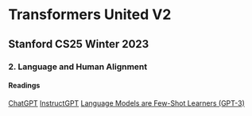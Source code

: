# Transformers United V2
## Stanford CS25 Winter 2023
### 2. Language and Human Alignment

#### Readings
[ChatGPT](https://openai.com/blog/chatgpt)
[InstructGPT](https://openai.com/research/instruction-following)
[Language Models are Few-Shot Learners (GPT-3)](https://arxiv.org/pdf/2005.14165.pdf)

